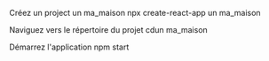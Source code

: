 Créez  un project un ma_maison
npx create-react-app un ma_maison

Naviguez vers le répertoire du projet
cdun ma_maison

Démarrez l'application
npm start
